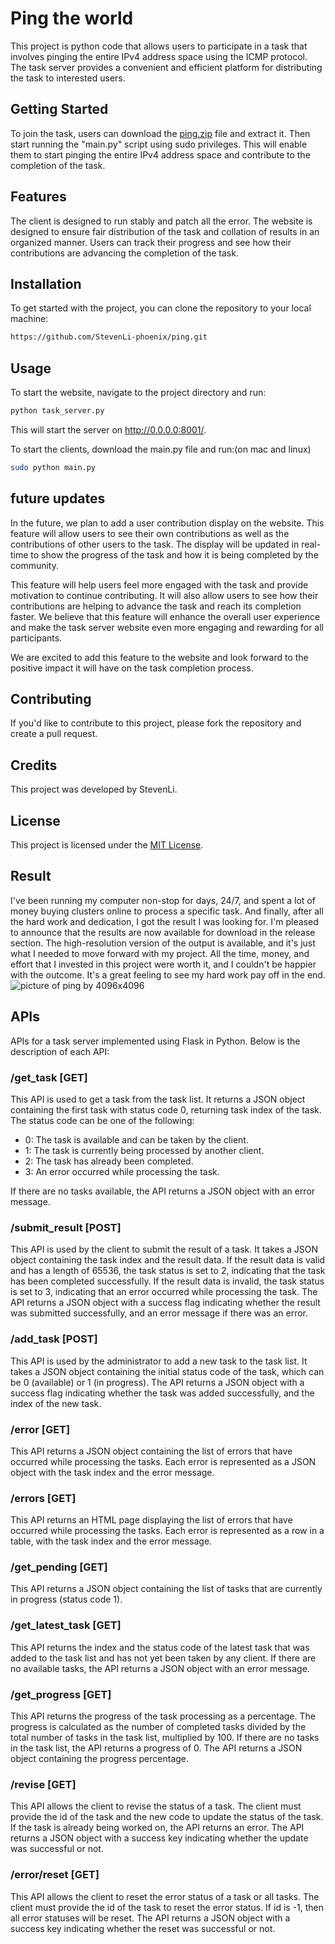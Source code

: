 # Ping the world
This project is python code that allows users to participate in a task that involves pinging the entire IPv4 address space using the ICMP protocol. The task server provides a convenient and efficient platform for distributing the task to interested users.

## Getting Started
To join the task, users can download the [ping.zip](https://github.com/StevenLi-phoenix/ping/releases/latest/download/ping.zip) file and extract it. Then start running the "main.py" script using sudo privileges. This will enable them to start pinging the entire IPv4 address space and contribute to the completion of the task.

## Features
The client is designed to run stably and patch all the error.
The website is designed to ensure fair distribution of the task and collation of results in an organized manner. Users can track their progress and see how their contributions are advancing the completion of the task.

## Installation
To get started with the project, you can clone the repository to your local machine:
```bash
https://github.com/StevenLi-phoenix/ping.git
```

## Usage
To start the website, navigate to the project directory and run:
```bash
python task_server.py
```
This will start the server on http://0.0.0.0:8001/.

To start the clients, download the main.py file and run:(on mac and linux)
 ```bash
 sudo python main.py
 ```

## future updates
In the future, we plan to add a user contribution display on the website. This feature will allow users to see their own contributions as well as the contributions of other users to the task. The display will be updated in real-time to show the progress of the task and how it is being completed by the community.

This feature will help users feel more engaged with the task and provide motivation to continue contributing. It will also allow users to see how their contributions are helping to advance the task and reach its completion faster. We believe that this feature will enhance the overall user experience and make the task server website even more engaging and rewarding for all participants.

We are excited to add this feature to the website and look forward to the positive impact it will have on the task completion process.

## Contributing
If you'd like to contribute to this project, please fork the repository and create a pull request.

## Credits
This project was developed by StevenLi.

## License
This project is licensed under the [MIT License](https://opensource.org/licenses/MIT).

## Result
I've been running my computer non-stop for days, 24/7, and spent a lot of money buying clusters online to process a specific task. And finally, after all the hard work and dedication, I got the result I was looking for. I'm pleased to announce that the results are now available for download in the release section. The high-resolution version of the output is available, and it's just what I needed to move forward with my project. All the time, money, and effort that I invested in this project were worth it, and I couldn't be happier with the outcome. It's a great feeling to see my hard work pay off in the end.
<img src="https://github.com/StevenLi-phoenix/ping/releases/download/v2.1/ip_4096.png" alt="picture of ping by 4096x4096"/>

## APIs
APIs for a task server implemented using Flask in Python. Below is the description of each API:

### /get_task [GET]
This API is used to get a task from the task list. It returns a JSON object containing the first task with status code 0, returning task index of the task. The status code can be one of the following:

- 0: The task is available and can be taken by the client.
- 1: The task is currently being processed by another client.
- 2: The task has already been completed.
- 3: An error occurred while processing the task.

If there are no tasks available, the API returns a JSON object with an error message.

### /submit_result [POST]
This API is used by the client to submit the result of a task. It takes a JSON object containing the task index and the result data. If the result data is valid and has a length of 65536, the task status is set to 2, indicating that the task has been completed successfully. If the result data is invalid, the task status is set to 3, indicating that an error occurred while processing the task. The API returns a JSON object with a success flag indicating whether the result was submitted successfully, and an error message if there was an error.

### /add_task [POST]
This API is used by the administrator to add a new task to the task list. It takes a JSON object containing the initial status code of the task, which can be 0 (available) or 1 (in progress). The API returns a JSON object with a success flag indicating whether the task was added successfully, and the index of the new task.

### /error [GET]
This API returns a JSON object containing the list of errors that have occurred while processing the tasks. Each error is represented as a JSON object with the task index and the error message.

### /errors [GET]
This API returns an HTML page displaying the list of errors that have occurred while processing the tasks. Each error is represented as a row in a table, with the task index and the error message.

### /get_pending [GET]
This API returns a JSON object containing the list of tasks that are currently in progress (status code 1).

### /get_latest_task [GET]
This API returns the index and the status code of the latest task that was added to the task list and has not yet been taken by any client. If there are no available tasks, the API returns a JSON object with an error message.

### /get_progress [GET]
This API returns the progress of the task processing as a percentage. The progress is calculated as the number of completed tasks divided by the total number of tasks in the task list, multiplied by 100. If there are no tasks in the task list, the API returns a progress of 0. The API returns a JSON object containing the progress percentage.

### /revise [GET]
This API allows the client to revise the status of a task. The client must provide the id of the task and the new code to update the status of the task. If the task is already being worked on, the API returns an error. The API returns a JSON object with a success key indicating whether the update was successful or not.

### /error/reset [GET]
This API allows the client to reset the error status of a task or all tasks. The client must provide the id of the task to reset the error status. If id is -1, then all error statuses will be reset. The API returns a JSON object with a success key indicating whether the reset was successful or not.
